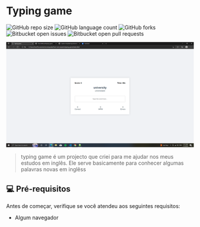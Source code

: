 # Typing game

![GitHub repo size](https://img.shields.io/github/repo-size/iuricode/README-template?style=for-the-badge)
![GitHub language count](https://img.shields.io/github/languages/count/iuricode/README-template?style=for-the-badge)
![GitHub forks](https://img.shields.io/github/forks/iuricode/README-template?style=for-the-badge)
![Bitbucket open issues](https://img.shields.io/bitbucket/issues/iuricode/README-template?style=for-the-badge)
![Bitbucket open pull requests](https://img.shields.io/bitbucket/pr-raw/iuricode/README-template?style=for-the-badge)

<img src="src/img/preview.png" alt="Exemplo imagem">

> typing game é um projecto que criei para me ajudar nos meus estudos em inglês. Ele serve basicamente para conhecer algumas palavras novas em inglêss


## 💻 Pré-requisitos

Antes de começar, verifique se você atendeu aos seguintes requisitos:

- Algum navegador
